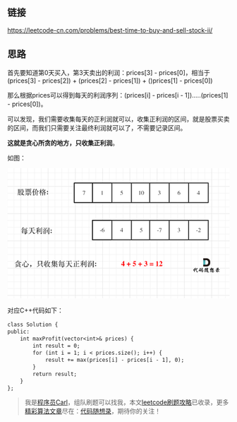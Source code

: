 ## 链接
https://leetcode-cn.com/problems/best-time-to-buy-and-sell-stock-ii/

## 思路 

首先要知道第0天买入，第3天卖出的利润：prices[3] - prices[0]，相当于(prices[3] - prices[2]) + (prices[2] - prices[1]) + ()prices[1] - prices[0])

那么根据prices可以得到每天的利润序列：(prices[i] - prices[i - 1]).....(prices[1] - prices[0])。

可以发现，我们需要收集每天的正利润就可以，收集正利润的区间，就是股票买卖的区间，而我们只需要关注最终利润就可以了，不需要记录区间。

**这就是贪心所贪的地方，只收集正利润**。

如图：

<img src='../pics/122.买卖股票的最佳时机II.png' width=600> </img></div>

对应C++代码如下：

```
class Solution {
public:
    int maxProfit(vector<int>& prices) {
        int result = 0;
        for (int i = 1; i < prices.size(); i++) {
            result += max(prices[i] - prices[i - 1], 0);
        }
        return result;
    }
};
```

> 我是[程序员Carl](https://github.com/youngyangyang04)，组队刷题可以找我，本文[leetcode刷题攻略](https://github.com/youngyangyang04/leetcode-master)已收录，更多[精彩算法文章](https://mp.weixin.qq.com/mp/appmsgalbum?__biz=MzUxNjY5NTYxNA==&action=getalbum&album_id=1485825793120387074&scene=173#wechat_redirect)尽在：[代码随想录](https://img-blog.csdnimg.cn/20200815195519696.png)，期待你的关注！

